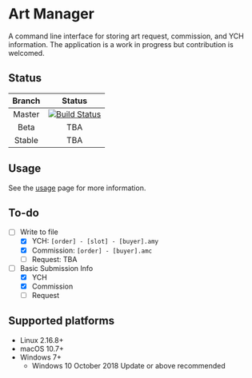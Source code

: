 # Art Manager

A command line interface for storing art request, commission, and YCH information. The application is a work in progress but contribution is welcomed.

## Status

| Branch | Status |
| :---: | :---: |
| Master | [![Build Status](https://travis-ci.com/antonwilc0x/artm.svg?branch=master)](https://travis-ci.com/antonwilc0x/artm) |
| Beta | TBA |
| Stable | TBA |


## Usage

See the [usage](Usage.md) page for more information.

## To-do

- [ ] Write to file
    - [x] YCH: ``[order] - [slot] - [buyer].amy``
    - [x] Commission: ``[order] - [buyer].amc``
    - [ ] Request: TBA
- [ ] Basic Submission Info
    - [x] YCH
    - [x] Commission
    - [ ] Request

## Supported platforms

- Linux 2.16.8+
- macOS 10.7+
- Windows 7+
    - Windows 10 October 2018 Update or above recommended